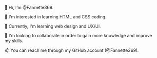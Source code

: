 👋 Hi, I'm @Fannette369.

👀 I'm interested in learning HTML and CSS coding.

🌱 Currently, I'm learning web design and UX/UI.

💞️ I'm looking to collaborate in order to gain more knowledge and improve my skills.

📫 You can reach me through my GitHub account (@Fannette369).








<!---
Fannette369/Fannette369 is a ✨ special ✨ repository because its `README.md` (this file) appears on your GitHub profile.
You can click the Preview link to take a look at your changes.
--->
